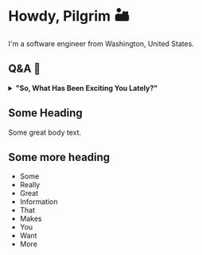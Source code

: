 # Howdy, Pilgrim 🏜️

I'm a software engineer from Washington, United States.

## Q&A 🙋

<details>
  <summary>
    <strong>"So, What Has Been Exciting You Lately?"</strong>
  </summary>

  #### The following have currently been striking my fancy
  
  <ul>
    <li>
      CSS. Always.
    </li>
    <li>
      Bun 🥟
    </li>
    <li>
      Swift
    </li>
    <li>
      Data structures and algorithms
    </li>
    <li>
      Typescript
    </li>
    <li>
      Xcode
    </li>
  </ul>
</details>

## Some Heading

Some great body text.

## Some more heading
- Some
- Really
- Great
- Information
- That
- Makes
- You
- Want
- More
